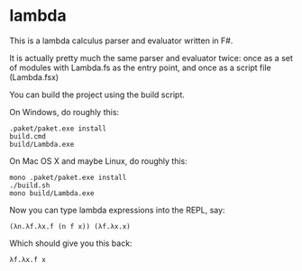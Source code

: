 # lambda
This is a lambda calculus parser and evaluator written in F#.

It is actually pretty much the same parser and evaluator twice: once as a set of modules with Lambda.fs as the entry point, and once as a script file (Lambda.fsx)

You can build the project using the build script. 

On Windows, do roughly this:

```
.paket/paket.exe install
build.cmd
build/Lambda.exe
```

On Mac OS X and maybe Linux, do roughly this:
```
mono .paket/paket.exe install
./build.sh
mono build/Lambda.exe
```

Now you can type lambda expressions into the REPL, say:

```
(λn.λf.λx.f (n f x)) (λf.λx.x)
```

Which should give you this back:

```
λf.λx.f x
```
